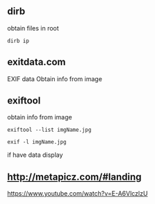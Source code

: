 ## dirb
obtain files in root
```console
dirb ip
```

## exitdata.com
EXIF data
Obtain info from image

## exiftool
obtain info from image
```console
exiftool --list imgName.jpg
```

```console
exif -l imgName.jpg
```
if have data display

## http://metapicz.com/#landing

https://www.youtube.com/watch?v=E-A6VlczlzU